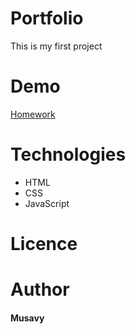 # Portfolio

This is my first project

# Demo

[Homework](https://musavy.github.io/homework/)

# Technologies

- HTML
- CSS
- JavaScript

# Licence

# Author

#### Musavy
